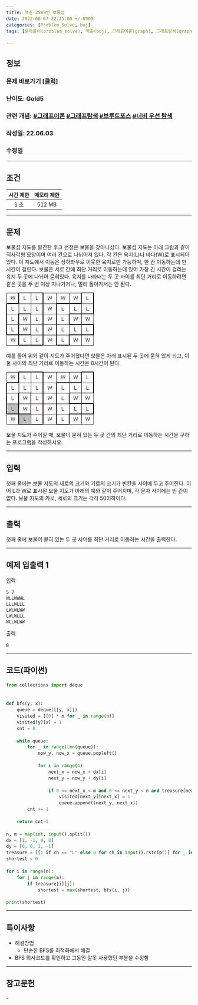 ```yaml
---
title: 백준 2589번 보물섬
date: 2022-06-07 22:25:00 +/-0900
categories: [Problem_Solve, boj]
tags: [문제풀이(problem_solve), 백준(boj), 그래프이론(graph), 그래프탐색(graph_search), 브루트포스(bruteforce), 너비우선탐색(breadth_first_search)]

---
```

## 정보
### 문제 바로가기 [[클릭](https://www.acmicpc.net/problem/2589)]
### 난이도: Gold5
### 관련 개념: [#그래프이론](https://www.acmicpc.net/problemset?sort=ac_desc&algo=7) [#그래프탐색](https://www.acmicpc.net/problemset?sort=ac_desc&algo=11) [#브루트포스](https://www.acmicpc.net/problemset?sort=ac_desc&algo=125) [#너비 우선 탐색](https://www.acmicpc.net/problemset?sort=ac_desc&algo=126)
### 작성일: 22.06.03
### 수정일

---
## 조건

시간 제한|메모리 제한
:---:|:---:
1 초|512 MB

---
## 문제
보물섬 지도를 발견한 후크 선장은 보물을 찾아나섰다. 보물섬 지도는 아래 그림과 같이 직사각형 모양이며 여러 칸으로 나뉘어져 있다. 각 칸은 육지(L)나 바다(W)로 표시되어 있다. 이 지도에서 이동은 상하좌우로 이웃한 육지로만 가능하며, 한 칸 이동하는데 한 시간이 걸린다. 보물은 서로 간에 최단 거리로 이동하는데 있어 가장 긴 시간이 걸리는 육지 두 곳에 나뉘어 묻혀있다. 육지를 나타내는 두 곳 사이를 최단 거리로 이동하려면 같은 곳을 두 번 이상 지나가거나, 멀리 돌아가서는 안 된다.

![보물섬 지도](/assets/img/problem_solve/0091/0091_problem_1.png "보물섬 지도")

예를 들어 위와 같이 지도가 주어졌다면 보물은 아래 표시된 두 곳에 묻혀 있게 되고, 이 둘 사이의 최단 거리로 이동하는 시간은 8시간이 된다.

![보물 경로](/assets/img/problem_solve/0091/0091_problem_2.png "보물 경로")

보물 지도가 주어질 때, 보물이 묻혀 있는 두 곳 간의 최단 거리로 이동하는 시간을 구하는 프로그램을 작성하시오.

---
## 입력
첫째 줄에는 보물 지도의 세로의 크기와 가로의 크기가 빈칸을 사이에 두고 주어진다. 이어 L과 W로 표시된 보물 지도가 아래의 예와 같이 주어지며, 각 문자 사이에는 빈 칸이 없다. 보물 지도의 가로, 세로의 크기는 각각 50이하이다.

---
## 출력
첫째 줄에 보물이 묻혀 있는 두 곳 사이를 최단 거리로 이동하는 시간을 출력한다.

---
## 예제 입출력 1
입력
```
5 7
WLLWWWL
LLLWLLL
LWLWLWW
LWLWLLL
WLLWLWW
```

출력
```
8
```

---
## 코드(파이썬)
```python
from collections import deque


def bfs(y, x):
    queue = deque([[y, x]])
    visited = [[0] * m for _ in range(n)]
    visited[y][x] = 1
    cnt = 0
    
    while queue:
        for _ in range(len(queue)):
            now_y, now_x = queue.popleft()
                
            for i in range(4):
                next_x = now_x + dx[i]
                next_y = now_y + dy[i]
            
                if 0 <= next_x < m and 0 <= next_y < n and treasure[next_y][next_x] and visited[next_y][next_x] == 0:
                    visited[next_y][next_x] = 1
                    queue.append((next_y, next_x))
        cnt += 1
        
    return cnt-1

n, m = map(int, input().split())
dx = [1, -1, 0, 0]
dy = [0, 0, 1, -1]
treasure = [[1 if ch == "L" else 0 for ch in input().rstrip()] for _ in range(n)]
shortest = 0

for i in range(n):
    for j in range(m):
        if treasure[i][j]:
            shortest = max(shortest, bfs(i, j))
            
print(shortest)

```

---
## 특이사항
- 해결방법
  - 단순한 BFS를 최적화해서 해결
- BFS 의사코드를 확인하고 그동안 잘못 사용했던 부분을 수정함

---
## 참고문헌
\- 
